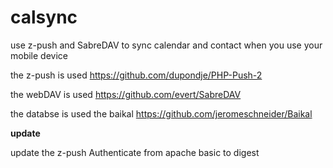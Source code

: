 calsync
=======

use z-push and SabreDAV to sync calendar and contact when you use your mobile device


the z-push is used https://github.com/dupondje/PHP-Push-2

the webDAV is used https://github.com/evert/SabreDAV

the databse is used the baikal https://github.com/jeromeschneider/Baikal




**update**

update the z-push Authenticate from apache basic to digest
